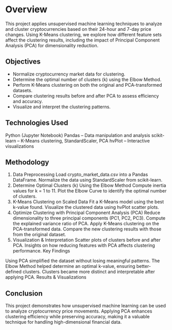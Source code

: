 # Overview

This project applies unsupervised machine learning techniques to analyze and cluster cryptocurrencies based on their 24-hour and 7-day price changes. Using K-Means clustering, we explore how different feature sets affect the clustering results, including the impact of Principal Component Analysis (PCA) for dimensionality reduction.

## Objectives

- Normalize cryptocurrency market data for clustering.
- Determine the optimal number of clusters (k) using the Elbow Method.
- Perform K-Means clustering on both the original and PCA-transformed datasets.
- Compare clustering results before and after PCA to assess efficiency and accuracy.
- Visualize and interpret the clustering patterns.

## Technologies Used

Python (Jupyter Notebook)
Pandas – Data manipulation and analysis
scikit-learn – K-Means clustering, StandardScaler, PCA
hvPlot – Interactive visualizations

## Methodology

1. Data Preprocessing
Load crypto_market_data.csv into a Pandas DataFrame.
Normalize the data using StandardScaler from scikit-learn.
2. Determine Optimal Clusters (k) Using the Elbow Method
Compute inertia values for k = 1 to 11.
Plot the Elbow Curve to identify the optimal number of clusters.
3. K-Means Clustering on Scaled Data
Fit a K-Means model using the best k-value found.
Visualize the clustered data using hvPlot scatter plots.
4. Optimize Clustering with Principal Component Analysis (PCA)
Reduce dimensionality to three principal components (PC1, PC2, PC3).
Compute the explained variance ratio of PCA.
Apply K-Means clustering on the PCA-transformed data.
Compare the new clustering results with those from the original dataset.
5. Visualization & Interpretation
Scatter plots of clusters before and after PCA.
Insights on how reducing features with PCA affects clustering performance.
Key Findings

Using PCA simplified the dataset without losing meaningful patterns.
The Elbow Method helped determine an optimal k-value, ensuring better-defined clusters.
Clusters became more distinct and interpretable after applying PCA.
Results & Visualizations

## Conclusion

This project demonstrates how unsupervised machine learning can be used to analyze cryptocurrency price movements. Applying PCA enhances clustering efficiency while preserving accuracy, making it a valuable technique for handling high-dimensional financial data.
